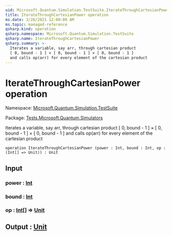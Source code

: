 ```yaml
---
uid: Microsoft.Quantum.Simulation.TestSuite.IterateThroughCartesianPower
title: IterateThroughCartesianPower operation
ms.date: 3/26/2021 12:00:00 AM
ms.topic: managed-reference
qsharp.kind: operation
qsharp.namespace: Microsoft.Quantum.Simulation.TestSuite
qsharp.name: IterateThroughCartesianPower
qsharp.summary: >-
  Iterates a variable, say arr, through cartesian product
  [ 0, bound - 1 ] × [ 0, bound - 1 ] × [ 0, bound - 1 ]
  and calls op(arr) for every element of the cartesian product
---
```


# IterateThroughCartesianPower operation

Namespace: [Microsoft.Quantum.Simulation.TestSuite](xref:Microsoft.Quantum.Simulation.TestSuite)

Package: [Tests.Microsoft.Quantum.Simulators](https://nuget.org/packages/Tests.Microsoft.Quantum.Simulators)


Iterates a variable, say arr, through cartesian product[ 0, bound - 1 ] × [ 0, bound - 1 ] × [ 0, bound - 1 ]and calls op(arr) for every element of the cartesian product

```qsharp
operation IterateThroughCartesianPower (power : Int, bound : Int, op : (Int[] => Unit)) : Unit
```


## Input

### power : [Int](xref:microsoft.quantum.lang-ref.int)




### bound : [Int](xref:microsoft.quantum.lang-ref.int)




### op : [Int](xref:microsoft.quantum.lang-ref.int)[] => [Unit](xref:microsoft.quantum.lang-ref.unit) 





## Output : [Unit](xref:microsoft.quantum.lang-ref.unit)

